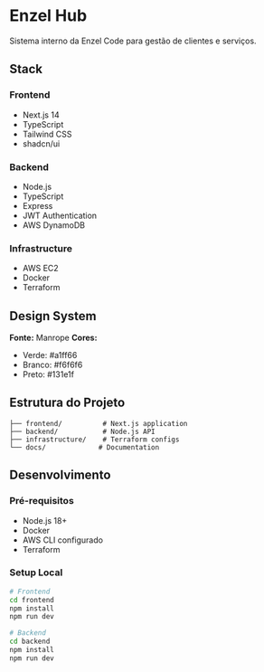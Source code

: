 # Enzel Hub

Sistema interno da Enzel Code para gestão de clientes e serviços.

## Stack

### Frontend
- Next.js 14
- TypeScript
- Tailwind CSS
- shadcn/ui

### Backend
- Node.js
- TypeScript
- Express
- JWT Authentication
- AWS DynamoDB

### Infrastructure
- AWS EC2
- Docker
- Terraform

## Design System

**Fonte:** Manrope
**Cores:**
- Verde: #a1ff66
- Branco: #f6f6f6
- Preto: #131e1f

## Estrutura do Projeto

```
├── frontend/          # Next.js application
├── backend/           # Node.js API
├── infrastructure/    # Terraform configs
└── docs/             # Documentation
```

## Desenvolvimento

### Pré-requisitos
- Node.js 18+
- Docker
- AWS CLI configurado
- Terraform

### Setup Local
```bash
# Frontend
cd frontend
npm install
npm run dev

# Backend
cd backend
npm install
npm run dev
```